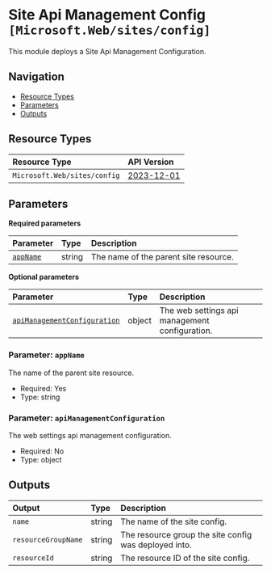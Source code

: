 # Site Api Management Config `[Microsoft.Web/sites/config]`

This module deploys a Site Api Management Configuration.

## Navigation

- [Resource Types](#Resource-Types)
- [Parameters](#Parameters)
- [Outputs](#Outputs)

## Resource Types

| Resource Type | API Version |
| :-- | :-- |
| `Microsoft.Web/sites/config` | [2023-12-01](https://learn.microsoft.com/en-us/azure/templates/Microsoft.Web/sites) |

## Parameters

**Required parameters**

| Parameter | Type | Description |
| :-- | :-- | :-- |
| [`appName`](#parameter-appname) | string | The name of the parent site resource. |

**Optional parameters**

| Parameter | Type | Description |
| :-- | :-- | :-- |
| [`apiManagementConfiguration`](#parameter-apimanagementconfiguration) | object | The web settings api management configuration. |

### Parameter: `appName`

The name of the parent site resource.

- Required: Yes
- Type: string

### Parameter: `apiManagementConfiguration`

The web settings api management configuration.

- Required: No
- Type: object

## Outputs

| Output | Type | Description |
| :-- | :-- | :-- |
| `name` | string | The name of the site config. |
| `resourceGroupName` | string | The resource group the site config was deployed into. |
| `resourceId` | string | The resource ID of the site config. |
